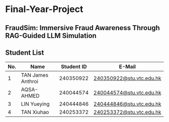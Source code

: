 # Final-Year-Project

## FraudSim: Immersive Fraud Awareness Through RAG-Guided LLM Simulation

## Student List

| No. | Name                  | Student ID | E-Mail                       |
|-----|-----------------------|------------|------------------------------|
| 1   | TAN James Anthroi     | 240350922  | 240350922@stu.vtc.edu.hk     |
| 2   | AQSA-AHMED            | 240044574  | 240044574@stu.vtc.edu.hk     |
| 3   | LIN Yueying           | 240444846  | 240444846@stu.vtc.edu.hk     |
| 4   | TAN Xiuhao            | 240253372  | 240253372@stu.vtc.edu.hk     |
